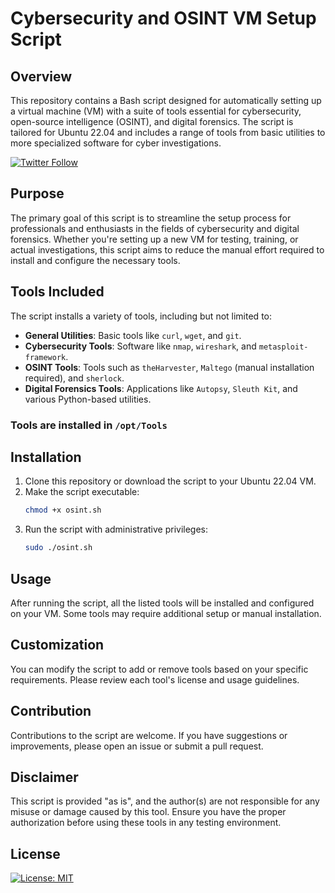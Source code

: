 # Cybersecurity and OSINT VM Setup Script

## Overview

This repository contains a Bash script designed for automatically setting up a virtual machine (VM) with a suite of
tools essential for cybersecurity, open-source intelligence (OSINT), and digital forensics. The script is tailored for
Ubuntu 22.04 and includes a range of tools from basic utilities to more specialized software for cyber investigations.

[![Twitter Follow](https://img.shields.io/twitter/follow/username.svg?style=social&label=ryd3v)](https://twitter.com/intent/follow?screen_name=ryd3v)

## Purpose

The primary goal of this script is to streamline the setup process for professionals and enthusiasts in the fields of
cybersecurity and digital forensics. Whether you're setting up a new VM for testing, training, or actual investigations,
this script aims to reduce the manual effort required to install and configure the necessary tools.

## Tools Included

The script installs a variety of tools, including but not limited to:

- **General Utilities**: Basic tools like `curl`, `wget`, and `git`.
- **Cybersecurity Tools**: Software like `nmap`, `wireshark`, and `metasploit-framework`.
- **OSINT Tools**: Tools such as `theHarvester`, `Maltego` (manual installation required), and `sherlock`.
- **Digital Forensics Tools**: Applications like `Autopsy`, `Sleuth Kit`, and various Python-based utilities.

### Tools are installed in ``/opt/Tools``

## Installation

1. Clone this repository or download the script to your Ubuntu 22.04 VM.
2. Make the script executable:
   ```bash
   chmod +x osint.sh
   ```
3. Run the script with administrative privileges:
   ```bash
   sudo ./osint.sh
   ```

## Usage

After running the script, all the listed tools will be installed and configured on your VM. Some tools may require
additional setup or manual installation.

## Customization

You can modify the script to add or remove tools based on your specific requirements. Please review each tool's license
and usage guidelines.

## Contribution

Contributions to the script are welcome. If you have suggestions or improvements, please open an issue or submit a pull
request.

## Disclaimer

This script is provided "as is", and the author(s) are not responsible for any misuse or damage caused by this tool.
Ensure you have the proper authorization before using these tools in any testing environment.

## License

[![License: MIT](https://img.shields.io/badge/License-MIT-yellow.svg)](https://opensource.org/licenses/MIT)

